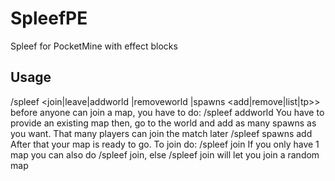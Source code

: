 # SpleefPE
Spleef for PocketMine with effect blocks
## Usage
/spleef <join|leave|addworld <name>|removeworld <name>|spawns <add|remove|list|tp>>
before anyone can join a map, you have to do:
/spleef addworld <worldname>
You have to provide an existing map
then, go to the world and add as many spawns as you want. That many players can join the match later
/spleef spawns add
After that your map is ready to go.
To join do:
/spleef join <mapname>
If you only have 1 map you can also do /spleef join, else /spleef join will let you join a random map
